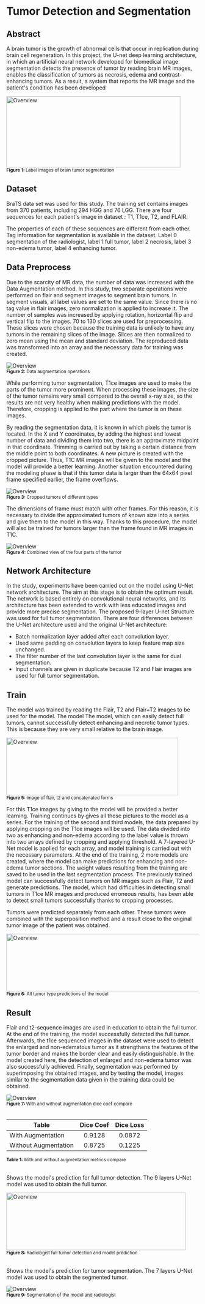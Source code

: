 # Tumor Detection and Segmentation

## Abstract
A brain tumor is the growth of abnormal cells that occur in replication during brain cell regeneration. In this project, the U-net deep learning 
architecture, in which an artificial neural network developed for biomedical image segmentation detects the presence of tumor by reading brain MR 
images, enables the classification of tumors as necrosis, edema and contrast-enhancing tumors. As a result, a system that reports the MR image and 
the patient's condition has been developed

<img alt="Overview" src="images/label.png" width="456" height="186" ><br>
<sub><b>Figure 1: </b> Label images of brain tumor segmentation </sub><br>

## Dataset
BraTS data set was used for this study. The training set contains images from 370 patients, including 294 HGG and 76 LGG. There are four sequences 
for each patient's image in dataset : T1, T1ce, T2, and FLAIR. 

The properties of each of these sequences are different from each other. Tag information for segmentation is available in the dataset. Label 0 
segmentation of the radiologist, label 1 full tumor, label 2 necrosis, label 3 non-edema tumor, label 4 enhancing tumor.

## Data Preprocess
Due to the scarcity of MR data, the number of data was increased with the Data Augmentation method. In this study, two separate operations were performed on flair and segment images to segment brain tumors. In segment visuals, all label values are set to the same value. Since there is no tag value in flair images, zero normalization is applied to increase it. The number of samples was increased by applying rotation, horizontal flip and vertical flip to the images. 70 to 130 slices are used for preprocessing. These slices were chosen because the training data is unlikely to have any tumors in the remaining slices of the image. Slices are then normalized to zero mean using the mean and standard deviation. The reproduced data was transformed into an array and the necessary data for training was created. 

 <img alt="Overview" src="images/data_augmentation.png" ><br>
 <sub><b>Figure 2: </b> Data augmentation operations </sub><br>
 
While performing tumor segmentation, T1ce images are used to make the parts of the tumor more prominent. When processing these images, the size of the tumor remains very small compared to the overall x-ray size, so the results are not very healthy when making predictions with the model. Therefore, cropping is applied to the part where the tumor is on these images.

By reading the segmentation data, it is known in which pixels the tumor is located. In the X and Y coordinates, by adding the highest and lowest number of data and dividing them into two, there is an approximate midpoint in that coordinate. Trimming is carried out by taking a certain distance from the middle point to both coordinates. A new picture is created with the cropped picture.
Thus, T1C MR images will be given to the model and the model will provide a better learning. Another situation encountered during the modeling phase is that if this tumor data is larger than the 64x64 pixel frame specified earlier, the frame overflows. 

<img alt="Overview" src="images/crop.png"><br>
<sub><b>Figure 3: </b> Cropped tumors of different types </sub><br>

The dimensions of frame must match with other frames. For this reason, it is necessary to divide the approximated tumors of known size into a series and give them to the model in this way. Thanks to this procedure, the model will also be trained for tumors larger than the frame found in MR images in T1C.

<img alt="Overview" src="images/crop1.jpg"><br>
<sub><b>Figure 4: </b> Combined view of the four parts of the tumor </sub><br>


## Network Architecture
In the study, experiments have been carried out on the model using U-Net network architecture. The aim at this stage is to obtain the optimum result.
The network is based entirely on convolutional neural networks, and its architecture has been extended to work with less educated images and provide more precise segmentation. 
The proposed 9-layer U-net Structure was used for full tumor segmentation. There are four differences between the U-Net architecture used and the original U-Net architecture:
+ Batch normalization layer added after each convolution layer.
+ Used same padding on convolution layers to keep feature map size unchanged.
+ The filter number of the last convolution layer is the same for dual segmentation.
+ Input channels are given in duplicate because T2 and Flair images are used for full tumor segmentation.


## Train
The model was trained by reading the Flair, T2 and Flair+T2 images to be used for the model. The model
The model, which can easily detect full tumors, cannot successfully detect enhancing and necrotic tumor types. This is because they are very small relative to the brain image.

<img alt="Overview" src="images/concatenate.png" width="450" height="150"><br>
<sub><b>Figure 5: </b> Image of flair, t2 and concatenated forms </sub><br>

For this T1ce images by giving to the model will be provided a better learning. Training continues by gives all these pictures to the model as a series. For the training of the second and third models, the data prepared by applying cropping on the T1ce images will be used. The data divided into two as enhancing and non-edema according to the label 
value is thrown into two arrays defined by cropping and applying threshold. A 7-layered U-Net model is applied for each array, and model training is carried out with the necessary parameters. At the end of the training, 2 more models are created, where the model can make predictions for enhancing and non-edema tumor sections. The weight values resulting from the training are saved to be used in the last segmentation process.
The previously trained model can successfully detect tumors on MR images such as Flair, T2 and generate predictions.  The model, which had difficulties in detecting small tumors in T1ce MR images and produced erroneous results, has been able to detect small tumors successfully thanks to cropping processes.

Tumors were predicted separately from each other. These tumors were combined with the superposition method and a result close to the original tumor image of the patient was obtained.

<img alt="Overview" src="images/seg_of_model.jpg" width="580" height="150"><br>
<sub><b>Figure 6: </b> All tumor type predictions of the model </sub><br>

## Result
Flair and t2-sequence images are used in education to obtain the full tumor. At the end of the training, the model successfully detected the full tumor. Afterwards, the t1ce sequenced images in the dataset were used to detect the enlarged and non-edematous tumor as it strengthens the features of the tumor border and makes the border clear and easily distinguishable. In the model created here, the detection of enlarged and non-edema tumor was also successfully achieved. Finally, segmentation was performed by superimposing the obtained images, and by testing the model, images similar to the segmentation data given in the training data could be obtained.

<img alt="Overview" src="images/acc_loss_result.png"><br>
<sub><b>Figure 7: </b> With and without augmentation dice coef compare </sub><br>
<br>

|    Table             |    Dice Coef  |    Dice Loss  |
| -------------        |:-------------:|:-------------:|
| With Augmentation    |     0.9128    |     0.0872    |
| Without Augmentation |     0.8725    |     0.1225    |

<sub><b>Table 1: </b> With and without augmentation metrics compare </sub><br>
<br>

Shows the model's prediction for full tumor detection. The 9 layers U-Net model was used to obtain the full tumor.

<img alt="Overview" src="images/full_tumor.png" width="470" height="150"><br>
<sub><b>Figure 8: </b> Radiologist full tumor detection and model prediction </sub><br>
<br>

Shows the model's prediction for tumor segmentation. The 7 layers U-Net model was used to obtain the segmented tumor.

<img alt="Overview" src="images/result.png"><br>
<sub><b>Figure 9: </b> Segmentation of the model and radiologist </sub><br>
<br>
